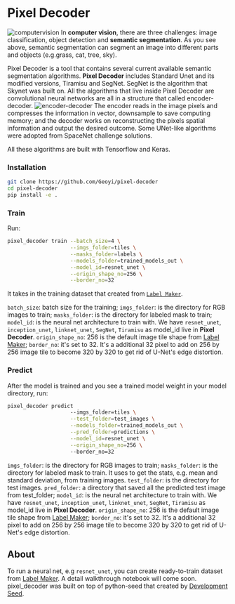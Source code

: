 # Pixel Decoder

![computervision](https://user-images.githubusercontent.com/14057932/37719364-3e953da0-2cfb-11e8-8140-f5f12bb806d9.png)
In **computer vision**, there are three challenges: image classification, object detection and **semantic segmentation**. As you see above, semantic segmentation can segment an image into different parts and objects (e.g.grass, cat, tree, sky).

Pixel Decoder is a tool that contains several current available semantic segmentation algorithms. **Pixel Decoder** includes Standard Unet and its modified versions, Tiramisu and SegNet. SegNet is the algorithm that Skynet was built on. All the algorithms that live inside Pixel Decoder are convolutional neural networks are all in a structure that called encoder-decoder.
![encoder-decoder](https://user-images.githubusercontent.com/14057932/37719742-14b23582-2cfc-11e8-8242-a3773df31bc2.png)
The encoder reads in the image pixels and compresses the information in vector, downsample to save computing memory; and the decoder works on reconstructing the pixels spatial information and output the desired outcome. Some UNet-like algorithms were adopted from SpaceNet challenge solutions.

All these algorithms are built with Tensorflow and Keras.

### Installation

```bash
git clone https://github.com/Geoyi/pixel-decoder
cd pixel-decoder
pip install -e .
```

### Train
Run:
```bash
pixel_decoder train --batch_size=4 \
                    --imgs_folder=tiles \
                    --masks_folder=labels \
                    --models_folder=trained_models_out \
                    --model_id=resnet_unet \
                    --origin_shape_no=256 \
                    --border_no=32
```
It takes in the training dataset that created from [`Label Maker`](https://github.com/developmentseed/label-maker).


`batch_size`: batch size for the training;
`imgs_folder`: is the directory for RGB images to train;
`masks_folder`: is the directory for labeled mask to train;
`model_id`: is the neural net architecture to train with. We have `resnet_unet`, `inception_unet`, `linknet_unet`, `SegNet`, `Tiramisu` as model_id live in **Pixel Decoder**.
`origin_shape_no`: 256 is the default image tile shape from [Label Maker](https://github.com/developmentseed/label-maker);
`border_no`: it's set to 32. It's a additional 32 pixel to add on 256 by 256 image tile to become 320 by 320 to get rid of U-Net's edge distortion.


### Predict
After the model is trained and you see a trained model weight in your model directory, run:


```bash
pixel_decoder predict
                    --imgs_folder=tiles \
                    --test_folder=test_images \
                    --models_folder=trained_models_out \
                    --pred_folder=predictions \
                    --model_id=resnet_unet \
                    --origin_shape_no=256 \  
                    --border_no=32
```

`imgs_folder`: is the directory for RGB images to train;
`masks_folder`: is the directory for labeled mask to train. It uses to get the stats, e.g. mean and standard deviation, from training images.
`test_folder`: is the directory for test images.
`pred_folder`: a directory that saved all the predicted test image from test_folder;
`model_id`: is the neural net architecture to train with. We have `resnet_unet`, `inception_unet`, `linknet_unet`, `SegNet`, `Tiramisu` as model_id live in **Pixel Decoder**.
`origin_shape_no`: 256 is the default image tile shape from [Label Maker](https://github.com/developmentseed/label-maker);
`border_no`: it's set to 32. It's a additional 32 pixel to add on 256 by 256 image tile to become 320 by 320 to get rid of U-Net's edge distortion.


## About
To run a neural net, e.g `resnet_unet`, you can create ready-to-train dataset from [Label Maker](https://github.com/developmentseed/label-maker). A detail walkthrough notebook will come soon.
pixel_decoder was built on top of python-seed that created by [Development Seed](<http://developmentseed.org>).
